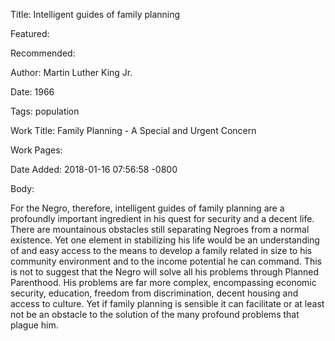 Title: Intelligent guides of family planning

Featured: 

Recommended: 

Author: Martin Luther King Jr.

Date: 1966

Tags: population

Work Title: Family Planning - A Special and Urgent Concern

Work Pages:  

Date Added: 2018-01-16 07:56:58 -0800

Body:

For the Negro, therefore, intelligent guides of family planning are a profoundly important ingredient in his quest for security and a decent life. There are mountainous obstacles still separating Negroes from a normal existence. Yet one element in stabilizing his life would be an understanding of and easy access to the means to develop a family related in size to his community environment and to the income potential he can command. This is not to suggest that the Negro will solve all his problems through Planned Parenthood. His problems are far more complex, encompassing economic security, education, freedom from discrimination, decent housing and access to culture. Yet if family planning is sensible it can facilitate or at least not be an obstacle to the solution of the many profound problems that plague him.


